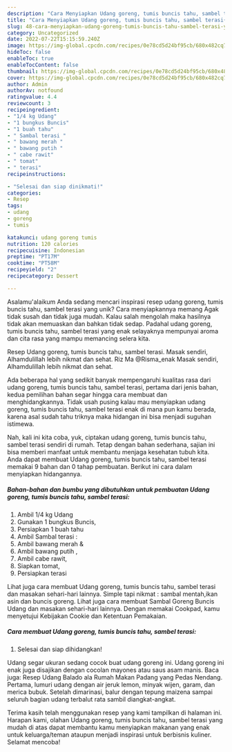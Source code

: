 ```yaml
---
description: "Cara Menyiapkan Udang goreng, tumis buncis tahu, sambel terasi{ yang Menggugah Selera"
title: "Cara Menyiapkan Udang goreng, tumis buncis tahu, sambel terasi{ yang Menggugah Selera"
slug: 48-cara-menyiapkan-udang-goreng-tumis-buncis-tahu-sambel-terasi-yang-menggugah-selera
category: Uncategorized
date: 2022-07-22T15:15:59.240Z
image: https://img-global.cpcdn.com/recipes/0e78cd5d24bf95cb/680x482cq70/udang-goreng-tumis-buncis-tahu-sambel-terasi-foto-resep-utama.jpg
hideToc: false
enableToc: true
enableTocContent: false
thumbnail: https://img-global.cpcdn.com/recipes/0e78cd5d24bf95cb/680x482cq70/udang-goreng-tumis-buncis-tahu-sambel-terasi-foto-resep-utama.jpg
cover: https://img-global.cpcdn.com/recipes/0e78cd5d24bf95cb/680x482cq70/udang-goreng-tumis-buncis-tahu-sambel-terasi-foto-resep-utama.jpg
author: Admin
authorAv: notfound
ratingvalue: 4.4
reviewcount: 3
recipeingredient:
- "1/4 kg Udang"
- "1 bungkus Buncis"
- "1 buah tahu"
- " Sambal terasi "
- " bawang merah "
- " bawang putih "
- " cabe rawit"
- " tomat"
- " terasi"
recipeinstructions:

- "Selesai dan siap dinikmati!"
categories:
- Resep
tags:
- udang
- goreng
- tumis

katakunci: udang goreng tumis 
nutrition: 120 calories
recipecuisine: Indonesian
preptime: "PT17M"
cooktime: "PT58M"
recipeyield: "2"
recipecategory: Dessert

---
```



Asalamu'alaikum Anda sedang mencari inspirasi resep udang goreng, tumis buncis tahu, sambel terasi yang unik? Cara menyiapkannya memang Agak tidak susah dan tidak juga mudah. Kalau salah mengolah maka hasilnya tidak akan memuaskan dan bahkan tidak sedap. Padahal udang goreng, tumis buncis tahu, sambel terasi yang enak selayaknya mempunyai aroma dan cita rasa yang mampu memancing selera kita.


Resep Udang goreng, tumis buncis tahu, sambel terasi. Masak sendiri, Alhamdulillah lebih nikmat dan sehat. Riz Ma @Risma_enak Masak sendiri, Alhamdulillah lebih nikmat dan sehat.

Ada beberapa hal yang sedikit banyak mempengaruhi kualitas rasa dari udang goreng, tumis buncis tahu, sambel terasi, pertama dari jenis bahan, kedua pemilihan bahan segar hingga cara membuat dan menghidangkannya. Tidak usah pusing kalau mau menyiapkan udang goreng, tumis buncis tahu, sambel terasi enak di mana pun kamu berada, karena asal sudah tahu triknya maka hidangan ini bisa menjadi suguhan istimewa.


Nah, kali ini kita coba, yuk, ciptakan udang goreng, tumis buncis tahu, sambel terasi sendiri di rumah. Tetap dengan bahan sederhana, sajian ini bisa memberi manfaat untuk membantu menjaga kesehatan tubuh kita. Anda dapat membuat Udang goreng, tumis buncis tahu, sambel terasi memakai 9 bahan dan 0 tahap pembuatan. Berikut ini cara dalam menyiapkan hidangannya.

<!--inarticleads1-->

##### Bahan-bahan dan bumbu yang dibutuhkan untuk pembuatan Udang goreng, tumis buncis tahu, sambel terasi:

1. Ambil 1/4 kg Udang
1. Gunakan 1 bungkus Buncis,
1. Persiapkan 1 buah tahu
1. Ambil  Sambal terasi :
1. Ambil  bawang merah &amp;
1. Ambil  bawang putih ,
1. Ambil  cabe rawit,
1. Siapkan  tomat,
1. Persiapkan  terasi


Lihat juga cara membuat Udang goreng, tumis buncis tahu, sambel terasi dan masakan sehari-hari lainnya. Simple tapi nikmat : sambal mentah,ikan asin dan buncis goreng. Lihat juga cara membuat Sambal Goreng Buncis Udang dan masakan sehari-hari lainnya. Dengan memakai Cookpad, kamu menyetujui Kebijakan Cookie dan Ketentuan Pemakaian. 

<!--inarticleads2-->

##### Cara membuat Udang goreng, tumis buncis tahu, sambel terasi:


1. Selesai dan siap dihidangkan!

Udang segar ukuran sedang cocok buat udang goreng ini. Udang goreng ini enak juga disajikan dengan cocolan mayones atau saus asam manis. Baca juga: Resep Udang Balado ala Rumah Makan Padang yang Pedas Nendang. Pertama, lumuri udang dengan air jeruk lemon, minyak wijen, garam, dan merica bubuk. Setelah dimarinasi, balur dengan tepung maizena sampai seluruh bagian udang terbalut rata sambil diangkat-angkat. 

Terima kasih telah menggunakan resep yang kami tampilkan di halaman ini. Harapan kami, olahan Udang goreng, tumis buncis tahu, sambel terasi yang mudah di atas dapat membantu kamu menyiapkan makanan yang enak untuk keluarga/teman ataupun menjadi inspirasi untuk berbisnis kuliner. Selamat mencoba!
